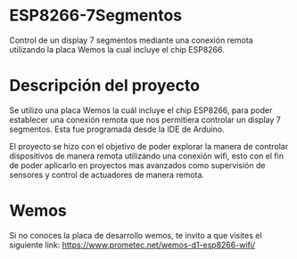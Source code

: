 # ESP8266-7Segmentos
Control de un display 7 segmentos mediante una conexión remota utilizando la placa Wemos la cual incluye el chip ESP8266.

# Descripción del proyecto
Se utilizo una placa Wemos la cuál incluye el chip ESP8266, para poder establecer una conexión remota que nos permitiera controlar un display 7 segmentos. Esta fue programada desde la IDE de Arduino. 

El proyecto se hizo con el objetivo de poder explorar la manera de controlar dispositivos de manera remota utilizando una conexión wifi, esto con el fin de poder aplicarlo en proyectos mas avanzados como supervisión de sensores y control de actuadores de manera remota. 

# Wemos
Si no conoces la placa de desarrollo wemos, te invito a que visites el siguiente link:
https://www.prometec.net/wemos-d1-esp8266-wifi/
